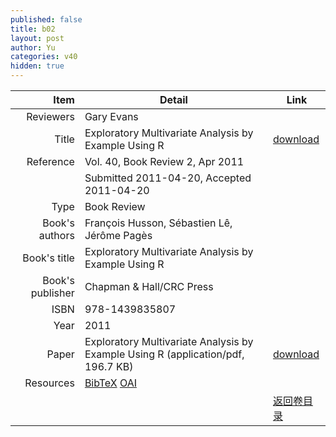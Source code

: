 ```yaml
---
published: false
title: b02
layout: post
author: Yu
categories: v40
hidden: true
---
```


| Item | Detail | Link |
|---:|---|---|
| Reviewers | Gary Evans| |
| Title |Exploratory Multivariate Analysis by Example Using R | [download](http://www.jstatsoft.org/v40/b02/paper) |
| Reference |Vol. 40, Book Review 2, Apr 2011 | |
| | Submitted 2011-04-20, Accepted 2011-04-20| | 
| Type | Book Review| |
| Book's authors | François Husson, Sébastien Lê, Jérôme Pagès| |
| Book's title | Exploratory Multivariate Analysis by Example Using R| |
| Book's publisher | Chapman & Hall/CRC Press| |
| ISBN | 978-1439835807| |
| Year | 2011| |
| Paper | Exploratory Multivariate Analysis by Example Using R  (application/pdf, 196.7 KB)| [download](http://www.jstatsoft.org/v40/b02/paper) |
| Resources | [BibTeX](http://www.jstatsoft.org/v40/b02/bibtex) [OAI](http://www.jstatsoft.org/oai?verb=GetRecord&identifier=oai.jstatsoft/v40/b02&prefix=oai_dc)| |
| |  | [返回卷目录]({{site.baseurl}}/volume/v40.html) |